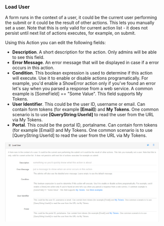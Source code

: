 ### Load User

A form runs in the context of a user, it could be the current user performing the submit or it could be the result of other actions. This lets you manually set a user. Note that this is only valid for current action list - it does not persist until next list of actions executes, for example, on submit.

Using this Action you can edit the following fields:

* **Description**. A short description for the action. Only admins will be able to see this field.
* **Error Message**. An error message that will be displayed in case if a error occurs in this action.
* **Condition**. This boolean expression is used to determine if this action will execute. Use it to enable or disable actions programatically. For example, you'd enable a ShowError action only if you've found an error let's say when you parsed a response from a web service. A common example is [SomeField] == "Some Value". This field supports My Tokens.
* **User Identifier**. This could be the user ID, username or email. Can contain form tokens (for example **[Email]**) and **My Tokens**. One common scenario is to use **[QueryString:UserId]** to read the user from the URL via My Tokens.
* **Portal**. This could be the portal ID, portalname. Can contain form tokens (for example [Email]) and My Tokens. One common scenario is to use [QueryString:UserId] to read the user from the URL via My Tokens.

![](load_user.png)
